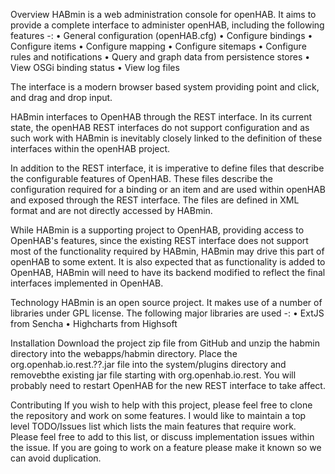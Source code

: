 Overview
HABmin is a web administration console for openHAB. It aims to provide a complete interface to administer openHAB, including the following features -:
•	General configuration (openHAB.cfg)
•	Configure bindings
•	Configure items
•	Configure mapping
•	Configure sitemaps
•	Configure rules and notifications
•	Query and graph data from persistence stores
•	View OSGi binding status
•	View log files

The interface is a modern browser based system providing point and click, and drag and drop input. 

HABmin interfaces to OpenHAB through the REST interface.  In its current state, the openHAB REST interfaces do not support configuration and as such work with HABmin is inevitably closely linked to the definition of these interfaces within the openHAB project.

In addition to the REST interface, it is imperative to define files that describe the configurable features of OpenHAB. These files describe the configuration required for a binding or an item and are used within openHAB and exposed through the REST interface. The files are defined in XML format and are not directly accessed by HABmin.

While HABmin is a supporting project to OpenHAB,  providing access to OpenHAB's features, since the existing REST interface does not support most of the functionality required by HABmin, HABmin may drive this part of openHAB to some extent. It is also expected that as functionality is added to OpenHAB,  HABmin will need to have its backend modified to reflect the final interfaces implemented in OpenHAB. 

Technology
HABmin is an open source project. It makes use of a number of libraries under GPL license. The following major libraries are used -:
•	ExtJS from Sencha
•	Highcharts from Highsoft

Installation
Download the project zip file from GitHub and unzip the habmin directory into the webapps/habmin directory. Place the org.openhab.io.rest.??.jar file into the system/plugins directory and removebthe existing jar file starting with org.openhab.io.rest. You will probably need to restart OpenHAB for the new REST interface to take affect.

Contributing
If you wish to help with this project, please feel free to clone the repository and work on some features. I would like to maintain a top level TODO/Issues list which lists the main features that require work. Please feel free to add to this list, or discuss implementation issues within the issue. If you are going to work on a feature please make it known so we can avoid duplication.
